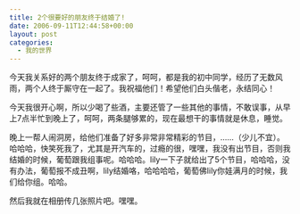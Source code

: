 ```yaml
---
title: 2个很要好的朋友终于结婚了!
date: 2006-09-11T12:44:58+00:00
layout: post
categories:
  - 我的世界
---
```


今天我关系好的两个朋友终于成家了，呵呵，都是我的初中同学，经历了无数风雨，两个人终于厮守在一起了。我祝福他们！希望他们白头偕老，永结同心！

今天我很开心啊，所以少喝了些酒，主要还管了一些其他的事情，不敢误事，从早上7点半忙到晚上了，呵呵，两条腿够累的，现在最想干的事情就是休息，睡觉。

晚上一帮人闹洞房，给他们准备了好多非常非常精彩的节目，……（少儿不宜）。哈哈哈，快笑死我了，尤其是开汽车的，过瘾的很，嘿嘿，我没有出节目，否则我结婚的时候，葡萄跟我组事呢。哈哈哈。lily一下子就给出了5个节目，哈哈哈，没有办法，葡萄报不成丑啊，lily结婚咯，哈哈哈哈，葡萄佛lily你娃满月的时候，我们给你组。哈哈。

然后我就在相册传几张照片吧。嘿嘿。